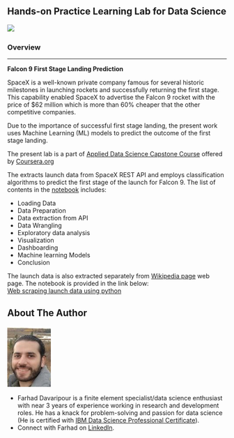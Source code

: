 ## Hands-on Practice Learning Lab for Data Science


![](https://cf-courses-data.s3.us.cloud-object-storage.appdomain.cloud/IBMDeveloperSkillsNetwork-DS0701EN-SkillsNetwork/lab_v2/images/landing\_1.gif)

### Overview 
* * *
__Falcon 9 First Stage Landing Prediction__  

SpaceX is a well-known private company famous for several historic milestones in launching rockets and successfully returning the first stage. This capability enabled SpaceX to advertise the Falcon 9 rocket with the price of $62 million which is more than 60% cheaper that the other competitive companies.  

Due to the importance of successful first stage landing, the present work uses Machine Learning (ML) models to predict the outcome of the first stage landing.  

The present lab is a part of [Applied Data Science Capstone Course](https://www.coursera.org/learn/applied-data-science-capstone) offered by [Coursera.org](https://www.Coursera.org)

The extracts launch data from SpaceX REST API and employs classification algorithms to predict the first stage of the launch for Falcon 9. The list of contents in the [notebook](https://github.com/Farhad-Davaripour/SpaceX_First_Stage_Data_Analysis/blob/main/Notebook.ipynb) includes:

* Loading Data
* Data Preparation
* Data extraction from API
* Data Wrangling
* Exploratory data analysis
* Visualization
* Dashboarding
* Machine learning Models
* Conclusion

The launch data is also extracted separately from [Wikipedia page](https://en.wikipedia.org/w/index.php?title=List_of_Falcon_9_and_Falcon_Heavy_launches&oldid=1027686922) web page. The notebook is provided in the link below:  
[Web scraping launch data using python](https://github.com/Farhad-Davaripour/SpaceX_First_Stage_Data_Analysis/blob/main/Web_Scraping.ipynb)

## About The Author

![image](MyImage-GitHub.jpg)


- Farhad Davaripour is a finite element specialist/data science enthusiast with near 3 years of experience working in research and development roles. He has a knack for problem-solving and passion for data science (He is certified with [IBM Data Science Professional Certificate](https://coursera.org/share/d7d1a76ed251437131fd33bba91bb9d9)).
- Connect with Farhad on [LinkedIn](https://www.linkedin.com/in/farhad-davaripour/).
